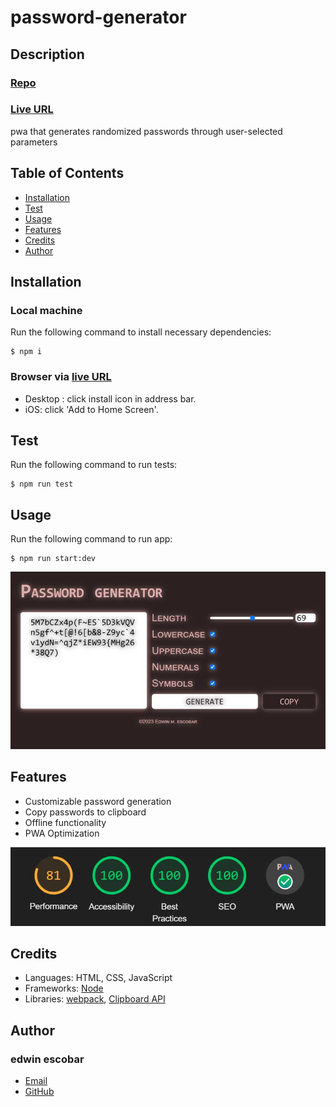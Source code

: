 # password-generator

## Description
### [Repo](https://github.com/escowin/password-generator)
### [Live URL](https://escowin.github.io/password-generator)
    
pwa that generates randomized passwords through user-selected parameters

## Table of Contents
- [Installation](#installation)
- [Test](#test)
- [Usage](#usage)
- [Features](#features)
- [Credits](#credits)
- [Author](#author)

## Installation
### Local machine
Run the following command to install necessary dependencies:
```
$ npm i
```
### Browser via [live URL](https://escowin.github.io/password-generator)
- Desktop : click install icon in address bar.
- iOS: click 'Add to Home Screen'.

## Test
Run the following command to run tests:
```
$ npm run test
```

## Usage
Run the following command to run app:
```
$ npm run start:dev
```

![screenshot](./assets/img/display-lg.jpg)

## Features
- Customizable password generation
- Copy passwords to clipboard
- Offline functionality
- PWA Optimization

![light audit](./assets/img/lighthouse-audit.jpg)

## Credits
- Languages: HTML, CSS, JavaScript
- Frameworks: [Node](https://nodejs.org/)
- Libraries: [webpack](https://webpack.js.org/), [Clipboard API](https://developer.mozilla.org/en-US/docs/Web/API/Clipboard_API)

## Author
### edwin escobar
- [Email](mailto:edwin@escowinart.com)
- [GitHub](https://github.com/escowin)
